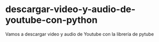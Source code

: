 # descargar-video-y-audio-de-youtube-con-python
Vamos a descargar video y audio de Youtube con la librería de pytube
